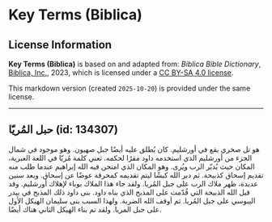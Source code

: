 # Key Terms (Biblica)

## License Information

**Key Terms (Biblica)** is based on and adapted from: _Biblica Bible Dictionary_, [Biblica, Inc.](https://www.biblica.com/), 2023, which is licensed under a [CC BY-SA 4.0 license](https://creativecommons.org/licenses/by-sa/4.0/legalcode.en).

This markdown version (created `2025-10-20`) is provided under the same license.



--------------------------------

## حبل المُريّا (id: 134307)

هو تل صخري يقع في أورشليم. كان يُطلق عليه أيضًا جبل صهيون. وهو موجود في شمال الجزء من أورشليم الذي استخدمه داود مقرًا لحكمه. تعني كلمة مُريّا في اللغة العبرية، المكان حيث يُدبّر الرب ويُرى. وهو المكان الذي امتحن فيه الله إبراهيم عندما طلب منه تقديم إسحاق كذبيحة. ثم دبر الله كبشًا ليتم تقديمه كمحرقة عوضًا عن إسحاق. وبعد سنين عديدة، ظهر ملاك الرب على جبل المُريا. ولقد جاء هذا الملاك بوباء لإهلاك أورشليم. وقد قبل الله الذبيحة التي قُدّمت على المذبح الذي بناه داود. بنى داود ذلك المذبح في بيدر اليبوسي على جبل المُريا. ثم أوقف الله الضربة. ولهذا السبب بنى سليمان الهيكل الأول على جبل المريا. ولقد تم بناء الهيكل الثاني هناك أيضًا.


